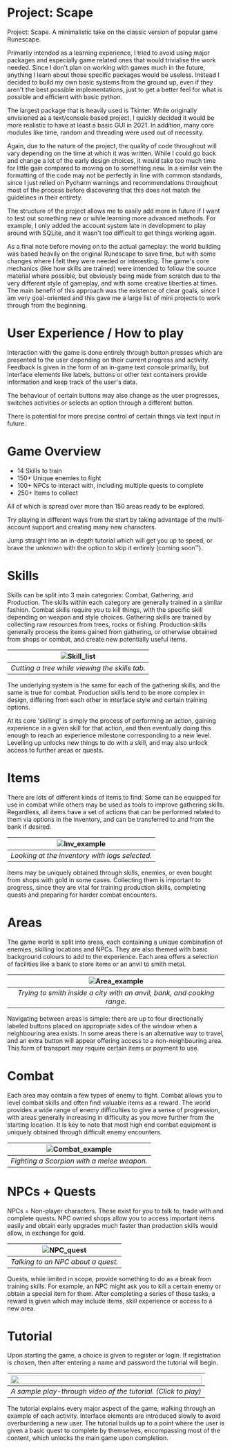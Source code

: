 # Project: Scape
Project: Scape. A minimalistic take on the classic version of popular game Runescape.

Primarily intended as a learning experience, I tried to avoid using major packages and especially game related ones that would trivialise the work needed. Since I don't plan on working with games much in the future, anything I learn about those specific packages would be useless. Instead I decided to build my own basic systems from the ground up, even if they aren't the best possible implementations, just to get a better feel for what is possible and efficient with basic python. 

The largest package that is heavily used is Tkinter. While originally envisioned as a text/console based project, I quickly decided it would be more realistic to have at least a basic GUI in 2021. In addition, many core modules like time, random and threading were used out of necessity.

Again, due to the nature of the project, the quality of code throughout will vary depending on the time at which it was written. While I could go back and change a lot of the early design choices, it would take too much time for little gain compared to moving on to something new. In a similar vein the formatting of the code may not be perfectly in line with common standards, since I just relied on Pycharm warnings and recommendations throughout most of the process before discovering that this does not match the guidelines in their entirety.

The structure of the project allows me to easily add more in future if I want to test out something new or while learning more advanced methods. For example, I only added the account system late in development to play around with SQLite, and it wasn't too difficult to get things working again. 

As a final note before moving on to the actual gameplay: the world building was based heavily on the original Runescape to save time, but with some changes where I felt they were needed or interesting. The game's core mechanics (like how skills are trained) were intended to follow the source material where possible, but obviously being made from scratch due to the very different style of gameplay, and with some creative liberties at times. The main benefit of this approach was the existence of clear goals, since I am very goal-oriented and this gave me a large list of mini projects to work through from the beginning.


# User Experience / How to play
Interaction with the game is done entirely through button presses which are presented to the user depending on their current progress and activity. Feedback is given in the form of an in-game text console primarily, but interface elements like labels, buttons or other text containers provide information and keep track of the user's data.

The behaviour of certain buttons may also change as the user progresses, switches activities or selects an option through a different button.

There is potential for more precise control of certain things via text input in future. 


# Game Overview 
- 14 Skills to train
- 150+ Unique enemies to fight
- 100+ NPCs to interact with, including multiple quests to complete
- 250+ Items to collect 

All of which is spread over more than 150 areas ready to be explored. 

Try playing in different ways from the start by taking advantage of the multi-account support and creating many new characters. 

Jump straight into an in-depth tutorial which will get you up to speed, or brave the unknown with the option to skip it entirely (coming soon™).


# Skills
Skills can be split into 3 main categories: Combat, Gathering, and Production. The skills within each category are generally trained in a similar fashion. Combat skills require you to kill things, with the specific skill depending on weapon and style choices. Gathering skills are trained by collecting raw resources from trees, rocks or fishing. Production skills generally process the items gained from gathering, or otherwise obtained from shops or combat, and create new potentially useful items.

| ![Skill_list](https://user-images.githubusercontent.com/96324587/147042795-df45c086-91c6-46fc-a399-a1785dd97b24.PNG) | 
|:--:| 
| *Cutting a tree while viewing the skills tab.* |

The underlying system is the same for each of the gathering skills, and the same is true for combat. Production skills tend to be more complex in design, differing from each other in interface style and certain training options.

At its core 'skilling' is simply the process of performing an action, gaining experience in a given skill for that action, and then eventually doing this enough to reach an experience milestone corresponding to a new level. Levelling up unlocks new things to do with a skill, and may also unlock access to further areas or quests.


# Items
There are lots of different kinds of items to find. Some can be equipped for use in combat while others may be used as tools to improve gathering skills. Regardless, all items have a set of actions that can be performed related to them via options in the inventory, and can be transferred to and from the bank if desired. 

| ![Inv_example](https://user-images.githubusercontent.com/96324587/147043322-c72f4b8b-505e-4b9f-a3e9-b92aeb24c08f.PNG) | 
|:--:| 
| *Looking at the inventory with logs selected.* |

Items may be uniquely obtained through skills, enemies, or even bought from shops with gold in some cases. Collecting them is important to progress, since they are vital for training production skills, completing quests and preparing for harder combat encounters.


# Areas
The game world is split into areas, each containing a unique combination of enemies, skilling locations and NPCs. They are also themed with basic background colours to add to the experience. Each area offers a selection of facilities like a bank to store items or an anvil to smith metal.

| ![Area_example](https://user-images.githubusercontent.com/96324587/147043601-585fe28f-d7e5-4b11-bc28-ea1c35f84553.PNG) | 
|:--:| 
| *Trying to smith inside a city with an anvil, bank, and cooking range.* |

Navigating between areas is simple: there are up to four directionally labeled buttons placed on appropriate sides of the window when a neighbouring area exists. In some areas there is an alternative way to travel, and an extra button will appear offering access to a non-neighbouring area. This form of transport may require certain items or payment to use.


# Combat
Each area may contain a few types of enemy to fight. Combat allows you to level combat skills and often find valuable items as a reward. The world provides a wide range of enemy difficulties to give a sense of progression, with areas generally increasing in difficulty as you move further from the starting location. It is key to note that most high end combat equipment is uniquely obtained through difficult enemy encounters.


| ![Combat_example](https://user-images.githubusercontent.com/96324587/147045032-1656c3c3-2a87-494c-b178-7399f6478ed7.PNG) | 
|:--:| 
| *Fighting a Scorpion with a melee weapon.* |

# NPCs + Quests
NPCs = Non-player characters. These exist for you to talk to, trade with and complete quests. NPC owned shops allow you to access important items easily and obtain early upgrades much faster than production skills would allow, in exchange for gold. 

| ![NPC_quest](https://user-images.githubusercontent.com/96324587/147043909-77c7b290-375d-4abc-8357-9b9d92f8b46d.PNG) | 
|:--:| 
| *Talking to an NPC about a quest.* |

Quests, while limited in scope, provide something to do as a break from training skills. For example, an NPC might ask you to kill a certain enemy or obtain a special item for them. After completing a series of these tasks, a reward is given which may include items, skill experience or access to a new area.


# Tutorial
Upon starting the game, a choice is given to register or login. If registration is chosen, then after entering a name and password the tutorial will begin. 

| [<img src="https://user-images.githubusercontent.com/96324587/147043985-11039c54-05df-4a4a-bab8-090c05da05f7.PNG" width="100%">](https://youtu.be/le1BLLInPfU) | 
|:--:| 
| *A sample play-through video of the tutorial. (Click to play)* |

The tutorial explains every major aspect of the game, walking through an example of each activity. Interface elements are introduced slowly to avoid overburdening a new user. The tutorial builds up to a point where the user is given a basic quest to complete by themselves, encompassing most of the content, which unlocks the main game upon completion.
